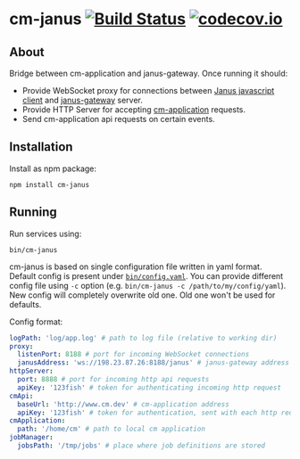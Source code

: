 cm-janus [![Build Status](https://travis-ci.org/cargomedia/cm-janus.svg?branch=master)](https://travis-ci.org/cargomedia/cm-janus) [![codecov.io](https://codecov.io/github/cargomedia/cm-janus/coverage.svg?branch=master)](https://codecov.io/github/cargomedia/cm-janus?branch=master)
========

## About
Bridge between cm-application and janus-gateway. Once running it should:
- Provide WebSocket proxy for connections between [Janus javascript client](https://github.com/meetecho/janus-gateway/blob/master/html/janus.js) and [janus-gateway](https://github.com/meetecho/janus-gateway) server.
- Provide HTTP Server for accepting [cm-application](https://github.com/cargomedia/cm) requests.
- Send cm-application api requests on certain events.

## Installation
Install as npm package:
```
npm install cm-janus
```

## Running
Run services using:
```
bin/cm-janus
```
cm-janus is based on single configuration file written in yaml format. Default config is present under [`bin/config.yaml`](bin/config.yaml).
You can provide different config file using `-c` option (e.g. `bin/cm-janus -c /path/to/my/config/yaml`). New config will completely overwrite old one. Old one won't be used for defaults.

Config format:

```yaml
logPath: 'log/app.log' # path to log file (relative to working dir)
proxy:
  listenPort: 8188 # port for incoming WebSocket connections
  janusAddress: 'ws://198.23.87.26:8188/janus' # janus-gateway address for proxying WebSocket connections
httpServer:
  port: 8888 # port for incoming http api requests
  apiKey: '123fish' # token for authenticating incoming http request
cmApi:
  baseUrl: 'http://www.cm.dev' # cm-application address
  apiKey: '123fish' # token for authentication, sent with each http request
cmApplication:
  path: '/home/cm' # path to local cm application
jobManager:
  jobsPath: '/tmp/jobs' # place where job definitions are stored
```

